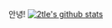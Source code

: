 안녕!
[![2tle's github stats](https://github-readme-stats.vercel.app/api?username=2tle)](https://github.com/anuraghazra/github-readme-stats)
